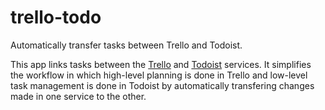 trello-todo
===========

Automatically transfer tasks between Trello and Todoist.


This app links tasks between the [Trello](http://trello.com) and [Todoist](http://todoist.com) services.
It simplifies the workflow in which high-level planning is done in Trello
and low-level task management is done in Todoist by automatically transfering
changes made in one service to the other.

